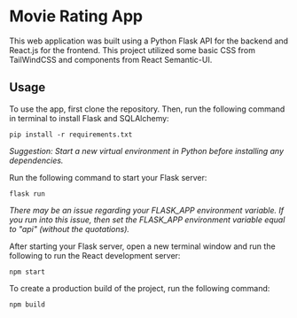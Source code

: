 # Movie Rating App

This web application was built using a Python Flask API for the backend and React.js for the frontend. This project utilized some basic CSS from TailWindCSS and components from React Semantic-UI.

## Usage

To use the app, first clone the repository. Then, run the following command in terminal to install Flask and SQLAlchemy:

`pip install -r requirements.txt`

*Suggestion: Start a new virtual environment in Python before installing any dependencies.*

Run the following command to start your Flask server:

`flask run`

*There may be an issue regarding your FLASK_APP environment variable. If you run into this issue, then set the FLASK_APP environment variable equal to "api" (without the quotations).*

After starting your Flask server, open a new terminal window and run the following to run the React development server:

`npm start`

To create a production build of the project, run the following command:

`npm build`
